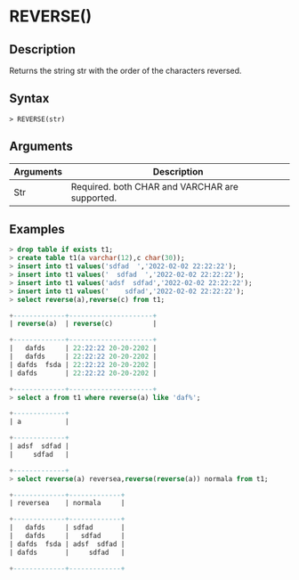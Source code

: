 # **REVERSE()**

## **Description**

Returns the string str with the order of the characters reversed.

## **Syntax**

```
> REVERSE(str)
```

## **Arguments**

|  Arguments   | Description  |
|  ----  | ----  |
| Str | Required. both CHAR and VARCHAR are supported. |

## **Examples**

```SQL
> drop table if exists t1;
> create table t1(a varchar(12),c char(30));
> insert into t1 values('sdfad  ','2022-02-02 22:22:22');
> insert into t1 values('  sdfad  ','2022-02-02 22:22:22');
> insert into t1 values('adsf  sdfad','2022-02-02 22:22:22');
> insert into t1 values('    sdfad','2022-02-02 22:22:22');
> select reverse(a),reverse(c) from t1;

+-------------+---------------------+
| reverse(a)  | reverse(c)          |

+-------------+---------------------+
|   dafds     | 22:22:22 20-20-2202 |
|   dafds     | 22:22:22 20-20-2202 |
| dafds  fsda | 22:22:22 20-20-2202 |
| dafds       | 22:22:22 20-20-2202 |

+-------------+---------------------+
> select a from t1 where reverse(a) like 'daf%';

+-------------+
| a           |

+-------------+
| adsf  sdfad |
|     sdfad   |

+-------------+
> select reverse(a) reversea,reverse(reverse(a)) normala from t1;

+-------------+-------------+
| reversea    | normala     |

+-------------+-------------+
|   dafds     | sdfad       |
|   dafds     |   sdfad     |
| dafds  fsda | adsf  sdfad |
| dafds       |     sdfad   |

+-------------+-------------+
```
